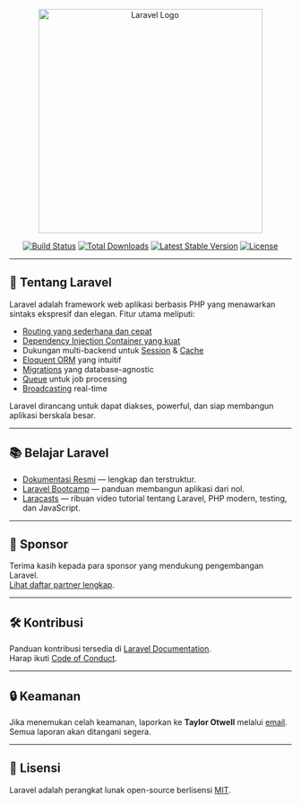 <p align="center">
  <a href="https://laravel.com" target="_blank">
    <img src="https://raw.githubusercontent.com/laravel/art/master/logo-lockup/5%20SVG/2%20CMYK/1%20Full%20Color/laravel-logolockup-cmyk-red.svg" width="400" alt="Laravel Logo">
  </a>
</p>

<p align="center">
  <a href="https://github.com/laravel/framework/actions"><img src="https://github.com/laravel/framework/workflows/tests/badge.svg" alt="Build Status"></a>
  <a href="https://packagist.org/packages/laravel/framework"><img src="https://img.shields.io/packagist/dt/laravel/framework" alt="Total Downloads"></a>
  <a href="https://packagist.org/packages/laravel/framework"><img src="https://img.shields.io/packagist/v/laravel/framework" alt="Latest Stable Version"></a>
  <a href="https://packagist.org/packages/laravel/framework"><img src="https://img.shields.io/packagist/l/laravel/framework" alt="License"></a>
</p>

---

## 🚀 Tentang Laravel
Laravel adalah framework web aplikasi berbasis PHP yang menawarkan sintaks ekspresif dan elegan. Fitur utama meliputi:

- [Routing yang sederhana dan cepat](https://laravel.com/docs/routing)
- [Dependency Injection Container yang kuat](https://laravel.com/docs/container)
- Dukungan multi-backend untuk [Session](https://laravel.com/docs/session) & [Cache](https://laravel.com/docs/cache)
- [Eloquent ORM](https://laravel.com/docs/eloquent) yang intuitif
- [Migrations](https://laravel.com/docs/migrations) yang database-agnostic
- [Queue](https://laravel.com/docs/queues) untuk job processing
- [Broadcasting](https://laravel.com/docs/broadcasting) real-time

Laravel dirancang untuk dapat diakses, powerful, dan siap membangun aplikasi berskala besar.

---

## 📚 Belajar Laravel
- [Dokumentasi Resmi](https://laravel.com/docs) — lengkap dan terstruktur.
- [Laravel Bootcamp](https://bootcamp.laravel.com) — panduan membangun aplikasi dari nol.
- [Laracasts](https://laracasts.com) — ribuan video tutorial tentang Laravel, PHP modern, testing, dan JavaScript.

---

## 🤝 Sponsor
Terima kasih kepada para sponsor yang mendukung pengembangan Laravel.  
[Lihat daftar partner lengkap](https://partners.laravel.com).

---

## 🛠 Kontribusi
Panduan kontribusi tersedia di [Laravel Documentation](https://laravel.com/docs/contributions).  
Harap ikuti [Code of Conduct](https://laravel.com/docs/contributions#code-of-conduct).

---

## 🔒 Keamanan
Jika menemukan celah keamanan, laporkan ke **Taylor Otwell** melalui [email](mailto:taylor@laravel.com). Semua laporan akan ditangani segera.

---

## 📄 Lisensi
Laravel adalah perangkat lunak open-source berlisensi [MIT](https://opensource.org/licenses/MIT).
